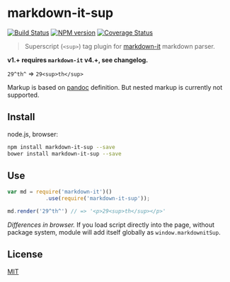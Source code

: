 # markdown-it-sup

[![Build Status](https://img.shields.io/travis/markdown-it/markdown-it-sup/master.svg?style=flat)](https://travis-ci.org/markdown-it/markdown-it-sup)
[![NPM version](https://img.shields.io/npm/v/markdown-it-sup.svg?style=flat)](https://www.npmjs.org/package/markdown-it-sup)
[![Coverage Status](https://img.shields.io/coveralls/markdown-it/markdown-it-sup/master.svg?style=flat)](https://coveralls.io/r/markdown-it/markdown-it-sup?branch=master)

> Superscript (`<sup>`) tag plugin for [markdown-it](https://github.com/markdown-it/markdown-it) markdown parser.

__v1.+ requires `markdown-it` v4.+, see changelog.__

`29^th^` => `29<sup>th</sup>`

Markup is based on [pandoc](http://johnmacfarlane.net/pandoc/README.html#superscripts-and-subscripts) definition. But nested markup is currently not supported.


## Install

node.js, browser:

```bash
npm install markdown-it-sup --save
bower install markdown-it-sup --save
```

## Use

```js
var md = require('markdown-it')()
            .use(require('markdown-it-sup'));

md.render('29^th^') // => '<p>29<sup>th</sup></p>'
```

_Differences in browser._ If you load script directly into the page, without
package system, module will add itself globally as `window.markdownitSup`.


## License

[MIT](https://github.com/markdown-it/markdown-it-sup/blob/master/LICENSE)
